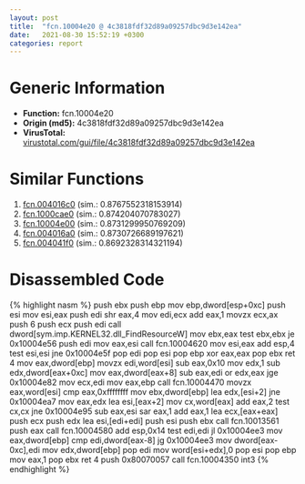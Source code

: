 ```yaml
---
layout: post
title:  "fcn.10004e20 @ 4c3818fdf32d89a09257dbc9d3e142ea"
date:   2021-08-30 15:52:19 +0300
categories: report
---
```


# Generic Information
- **Function:** fcn.10004e20
- **Origin (md5):** 4c3818fdf32d89a09257dbc9d3e142ea
- **VirusTotal:** [virustotal.com/gui/file/4c3818fdf32d89a09257dbc9d3e142ea][virustotal_ref]



# Similar Functions

1. [fcn.004016c0][similar_1_ref] (sim.: 0.8767552318153914)
2. [fcn.1000cae0][similar_2_ref] (sim.: 0.874204070783027)
3. [fcn.10004e00][similar_3_ref] (sim.: 0.8731299950769209)
4. [fcn.004016a0][similar_4_ref] (sim.: 0.8730726689197621)
5. [fcn.004041f0][similar_5_ref] (sim.: 0.8692328314321194)


# Disassembled Code

{% highlight nasm %}
push ebx
push ebp
mov ebp,dword[esp+0xc]
push esi
mov esi,eax
push edi
shr eax,4
mov edi,ecx
add eax,1
movzx ecx,ax
push 6
push ecx
push edi
call dword[sym.imp.KERNEL32.dll_FindResourceW]
mov ebx,eax
test ebx,ebx
je 0x10004e56
push edi
mov eax,esi
call fcn.10004620
mov esi,eax
add esp,4
test esi,esi
jne 0x10004e5f
pop edi
pop esi
pop ebp
xor eax,eax
pop ebx
ret 4
mov eax,dword[ebp]
movzx edi,word[esi]
sub eax,0x10
mov edx,1
sub edx,dword[eax+0xc]
mov eax,dword[eax+8]
sub eax,edi
or edx,eax
jge 0x10004e82
mov ecx,edi
mov eax,ebp
call fcn.10004470
movzx eax,word[esi]
cmp eax,0xffffffff
mov ebx,dword[ebp]
lea edx,[esi+2]
jne 0x10004ea7
mov eax,edx
lea esi,[eax+2]
mov cx,word[eax]
add eax,2
test cx,cx
jne 0x10004e95
sub eax,esi
sar eax,1
add eax,1
lea ecx,[eax+eax]
push ecx
push edx
lea esi,[edi+edi]
push esi
push ebx
call fcn.10013561
push eax
call fcn.10004580
add esp,0x14
test edi,edi
jl 0x10004ee3
mov eax,dword[ebp]
cmp edi,dword[eax-8]
jg 0x10004ee3
mov dword[eax-0xc],edi
mov edx,dword[ebp]
pop edi
mov word[esi+edx],0
pop esi
pop ebp
mov eax,1
pop ebx
ret 4
push 0x80070057
call fcn.10004350
int3 
{% endhighlight %}


[similar_1_ref]: /report/fcn.004016c0@e2ba7f10eb234338a49853c34d7d9c56
[similar_2_ref]: /report/fcn.1000cae0@4c3818fdf32d89a09257dbc9d3e142ea
[similar_3_ref]: /report/fcn.10004e00@8612a093e960bd1a5a7c69fa18a840d3
[similar_4_ref]: /report/fcn.004016a0@7b00dd8f2abf54a73bfb09681334ff78
[similar_5_ref]: /report/fcn.004041f0@9c2b894b84f59672d8be2e984066f76f
[virustotal_ref]: https://www.virustotal.com/gui/file/4c3818fdf32d89a09257dbc9d3e142ea